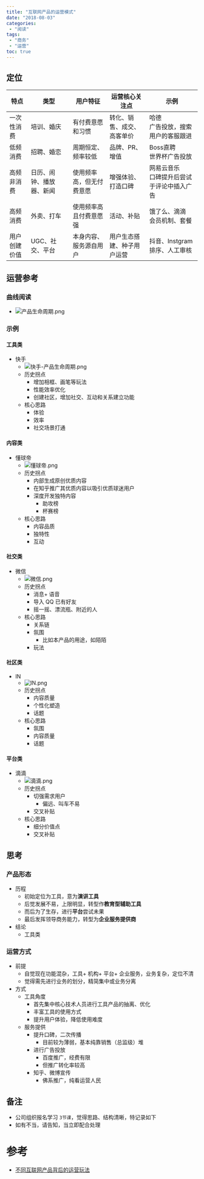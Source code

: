 ```yaml
---
title: "互联网产品的运营模式"
date: "2018-08-03"
categories:
 - "阅读"
tags:
 - "商务"
 - "运营"
toc: true
---
```



## 定位

 |     特点     |           类型           |         用户特征         |       运营核心关注点       |                     示例                     |
 |--------------|--------------------------|--------------------------|----------------------------|----------------------------------------------|
 | 一次性消费   | 培训、婚庆               | 有付费意愿和习惯         | 转化、销售、成交、高客单价 | 哈德<br>广告投放，搜索用户的客服跟进         |
 | 低频消费     | 招聘、婚恋               | 周期恒定、 频率较低      | 品牌、PR、增值             | Boss直聘<br>世界杯广告投放                   |
 | 高频非消费   | 日历、闹钟、播放器、新闻 | 使用频率高，但无付费意愿 | 增强体验、打造口碑         | 网易云音乐<br>口碑提升后尝试于评论中插入广告 |
 | 高频消费     | 外卖、打车               | 使用频率高且付费意愿强   | 活动、补贴                 | 饿了么、滴滴<br>会员机制、套餐               |
 | 用户创建价值 | UGC、社交、平台          | 本身内容、服务源自用户   | 用户生态搭建、种子用户运营 | 抖音、Instgram<br>排序、人工审核             |


## 运营参考
### 曲线阅读
- ![产品生命周期.png](http://otzm88f21.bkt.clouddn.com/30475300-dedf-4ce3-b771-337c64c22735.png)

### 示例
#### 工具类
- 快手
    - ![快手-产品生命周期.png](http://otzm88f21.bkt.clouddn.com/3eb239e8-bc4a-4260-ad55-aa949c51870b.png)
    - 历史拐点
        - 增加相框、画笔等玩法
        - 性能效率优化
        - 创建社区，增加社交、互动和关系建立功能
    - 核心思路
        - 体验
        - 效率
        - 社交场景打通

#### 内容类
- 懂球帝
    - ![懂球帝.png](http://otzm88f21.bkt.clouddn.com/1499ee94-206a-4652-b2f0-ef1eacd4291a.png)
    - 历史拐点
        - 内部生成原创优质内容
        - 在知乎推广其优质内容以吸引优质球迷用户
        - 深度开发独特内容
            - 助攻榜
            - 杯赛榜
    - 核心思路
        - 内容品质
        - 独特性
        - 互动

#### 社交类
- 微信
    - ![微信.png](http://otzm88f21.bkt.clouddn.com/92f2a0ca-85ee-48e6-bc9b-b22c1e75d218.png)
    - 历史拐点
        - 消息+ 语音
        - 导入 QQ 已有好友
        - 摇一摇、漂流瓶、附近的人
    - 核心思路
        - 关系链
        - 氛围
            - 比如本产品的用途，如陌陌
        - 玩法

#### 社区类
- IN
    - ![IN.png](http://otzm88f21.bkt.clouddn.com/706468c3-14b8-4862-a7cf-85fa8053480d.png)
    - 历史拐点
        - 内容质量
        - 个性化塑造
        - 话题
    - 核心思路
        - 氛围
        - 内容质量
        - 话题

#### 平台类
- 滴滴
    - ![滴滴.png](http://otzm88f21.bkt.clouddn.com/a4bb644f-ac3e-4b22-a894-8b69cf022885.png)
    - 历史拐点
        - 切强需求用户
            - 偏远、叫车不易
        - 交叉补贴
    - 核心思路
        - 细分价值点
        - 交叉补贴

## 思考
### 产品形态
- 历程
    - 初始定位为工具，意为**演讲工具**
    - 后觉发展不易，上限明显，转型作**教育型辅助工具**
    - 而后为了生存，进行**平台**尝试未果
    - 最后发挥领导商务能力，转型为**企业服务提供商**
- 结论
    - 工具类

### 运营方式
- 前提
    - 自觉现在功能混杂，工具+ 机构+ 平台+ 企业服务，业务复杂，定位不清
    - 觉得需先进行业务的划分，精简集中或业务分离
- 方式
    - 工具角度
        - 首先集中核心技术人员进行工具产品的抽离、优化
        - 丰富工具的使用方式
        - 提升用户体验，降低使用难度
    - 服务提供
        - 提升口碑，二次传播
            - 目前较为薄弱，基本纯靠销售（总监级）堆
        - 进行广告投放
            - 百度推广，经费有限
            - 但推广转化率较高
        - 知乎、微博宣传
            - 佛系推广，纯看运营人民


## 备注
- 公司组织报名学习 `3节课`，觉得思路、结构清晰，特记录如下
- 如有不当，请告知，当立即配合处理


 # 参考
 - [不同互联网产品背后的运营玩法](https://class.sanjieke.cn/online/course/cid/128772.html)

